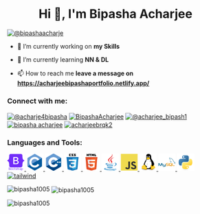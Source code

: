 <h1 align="center">Hi 👋, I'm Bipasha Acharjee</h1>
<!-- <h3 align="center"> can do fluent code… well, mostly. 🤖 When I’m not debugging (or creating bugs), I’m diving into the world, trying to keep the internet safe—one line of code at a time. Let’s build something that won’t crash! 💻🔒 </h3> -->

<!-- <img align="right" alt="Cyber Sec" width="400" src="https://raw.githubusercontent.com/Azael-Dev/Azael-Dev/master/coding.gif"> -->
<!-- <img align="right" alt="Cyber Sec" width="400" src="https://i.pinimg.com/originals/6e/36/41/6e3641df4d4ff70e70554064ff9739a3.gif"> -->

<p align="left"> <a href="https://www.linkedin.com/in/bipasha-acharjee-b34939253/" target="blank"><img src="https://img.shields.io/twitter/follow/acharje4bipasha?logo=twitter&style=for-the-badge" alt="@bipashaacharje" /></a> </p>

- 🔭 I’m currently working on **my Skills**

- 🌱 I’m currently learning **NN & DL**

- 📫 How to reach me **leave a message on https://acharjeebipashaportfolio.netlify.app/**

<h3 align="left">Connect with me:</h3>
<p align="left">
<a href="https://x.com/Acharje4Bipasha" target="blank"><img align="center" src="https://imageio.forbes.com/specials-images/imageserve/64f8e481ed69b0d89df9e2c7/0x0.jpg?format=jpg&height=600&width=1200&fit=bounds" alt="@acharje4bipasha" height="30" width="40" /></a>
<a href="https://www.linkedin.com/in/bipasha-acharjee-b34939253/" target="blank"><img align="center" src="https://raw.githubusercontent.com/rahuldkjain/github-profile-readme-generator/master/src/images/icons/Social/linked-in-alt.svg" alt="BipashaAcharjee" height="30" width="40" /></a>
<!-- <a href="https://kaggle.com/bipashaacharjee" target="blank"><img align="center" src="https://raw.githubusercontent.com/rahuldkjain/github-profile-readme-generator/master/src/images/icons/Social/kaggle.svg" alt="bipashaacharjee" height="30" width="40" /></a> -->
<a href="https://www.hackerrank.com/profile/acharjee_bipash1" target="blank"><img align="center" src="https://raw.githubusercontent.com/rahuldkjain/github-profile-readme-generator/master/src/images/icons/Social/hackerrank.svg" alt="@acharjee_bipash1" height="30" width="40" /></a>
<a href="https://leetcode.com/u/user6908xp/" target="blank"><img align="center" src="https://raw.githubusercontent.com/rahuldkjain/github-profile-readme-generator/master/src/images/icons/Social/leet-code.svg" alt="bipasha acharjee" height="30" width="40" /></a>
<a href="https://auth.geeksforgeeks.org/user/acharjeebrqk2" target="blank"><img align="center" src="https://raw.githubusercontent.com/rahuldkjain/github-profile-readme-generator/master/src/images/icons/Social/geeks-for-geeks.svg" alt="acharjeebrqk2" height="30" width="40" /></a>
</p>

<h3 align="left">Languages and Tools:</h3>
<p align="left"> <a href="https://getbootstrap.com" target="_blank" rel="noreferrer"> <img src="https://raw.githubusercontent.com/devicons/devicon/master/icons/bootstrap/bootstrap-plain-wordmark.svg" alt="bootstrap" width="40" height="40"/> </a> <a href="https://www.cprogramming.com/" target="_blank" rel="noreferrer"> <img src="https://raw.githubusercontent.com/devicons/devicon/master/icons/c/c-original.svg" alt="c" width="40" height="40"/> </a> <a href="https://www.w3schools.com/cpp/" target="_blank" rel="noreferrer"> <img src="https://raw.githubusercontent.com/devicons/devicon/master/icons/cplusplus/cplusplus-original.svg" alt="cplusplus" width="40" height="40"/> </a> <a href="https://www.w3schools.com/css/" target="_blank" rel="noreferrer"> <img src="https://raw.githubusercontent.com/devicons/devicon/master/icons/css3/css3-original-wordmark.svg" alt="css3" width="40" height="40"/> </a> <a href="https://www.w3.org/html/" target="_blank" rel="noreferrer"> <img src="https://raw.githubusercontent.com/devicons/devicon/master/icons/html5/html5-original-wordmark.svg" alt="html5" width="40" height="40"/> </a> <a href="https://www.java.com" target="_blank" rel="noreferrer"> <img src="https://raw.githubusercontent.com/devicons/devicon/master/icons/java/java-original.svg" alt="java" width="40" height="40"/> </a> <a href="https://developer.mozilla.org/en-US/docs/Web/JavaScript" target="_blank" rel="noreferrer"> <img src="https://raw.githubusercontent.com/devicons/devicon/master/icons/javascript/javascript-original.svg" alt="javascript" width="40" height="40"/> </a> <a href="https://www.linux.org/" target="_blank" rel="noreferrer"> <img src="https://raw.githubusercontent.com/devicons/devicon/master/icons/linux/linux-original.svg" alt="linux" width="40" height="40"/> </a> <a href="https://www.mysql.com/" target="_blank" rel="noreferrer"> <img src="https://raw.githubusercontent.com/devicons/devicon/master/icons/mysql/mysql-original-wordmark.svg" alt="mysql" width="40" height="40"/> </a> <a href="https://www.python.org" target="_blank" rel="noreferrer"> <img src="https://raw.githubusercontent.com/devicons/devicon/master/icons/python/python-original.svg" alt="python" width="40" height="40"/> </a> <a href="https://tailwindcss.com/" target="_blank" rel="noreferrer"> <img src="https://www.vectorlogo.zone/logos/tailwindcss/tailwindcss-icon.svg" alt="tailwind" width="40" height="40"/> </a> </p>

<p><img align="left" src="https://github-readme-stats.vercel.app/api/top-langs?username=bipasha1005&show_icons=true&locale=en&layout=compact" alt="bipasha1005" /></p>

<p>&nbsp;<img align="center" src="https://github-readme-stats.vercel.app/api?username=bipasha1005&show_icons=true&locale=en" alt="bipasha1005" /></p>

<!-- <p><img align="center" src="https://github-readme-streak-stats.herokuapp.com/?user=bipasha1005&" alt="bipasha1005" /></p> -->

<p align="left"> <img src="https://komarev.com/ghpvc/?username=bipasha1005&label=Profile%20views&color=0e75b6&style=flat" alt="bipasha1005" /> </p>
